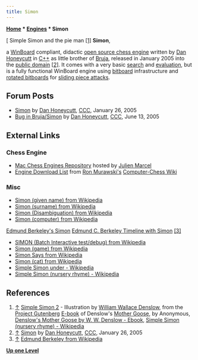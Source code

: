 ```yaml
---
title: Simon
---
```

**[Home](Home "Home") \* [Engines](Engines "Engines") \* Simon**



[ Simple Simon and the pie man <a id="cite-note-1" href="#cite-ref-1">[1]</a>
**Simon**,  

a [WinBoard](WinBoard "WinBoard") compliant, didactic [open source chess engine](Category:Open_Source "Category:Open Source") written by [Dan Honeycutt](Dan_Honeycutt "Dan Honeycutt") in [C++](Cpp "Cpp") as little brother of [Bruja](Bruja "Bruja"), released in January 2005 into the [public domain](https://en.wikipedia.org/wiki/Public_domain) <a id="cite-note-2" href="#cite-ref-2">[2]</a>. It comes with a very basic [search](Search "Search") and [evaluation](Evaluation "Evaluation"), but is a fully functional WinBoard engine using [bitboard](Bitboards "Bitboards") infrastructure and [rotated bitboards](Rotated_Bitboards "Rotated Bitboards") for [sliding piece attacks](Sliding_Piece_Attacks "Sliding Piece Attacks"). 



## Forum Posts


* [Simon](https://www.stmintz.com/ccc/index.php?id=407625) by [Dan Honeycutt](Dan_Honeycutt "Dan Honeycutt"), [CCC](CCC "CCC"), January 26, 2005
* [Bug in Bruja/Simon](https://www.stmintz.com/ccc/index.php?id=431094) by [Dan Honeycutt](Dan_Honeycutt "Dan Honeycutt"), [CCC](CCC "CCC"), June 13, 2005


## External Links


### Chess Engine


* [Mac Chess Engines Repository](http://julien.marcel.free.fr/macchess/Chess_on_Mac/Engines.html) hosted by [Julien Marcel](Julien_Marcel "Julien Marcel")
* [Engine Download List](http://www.computer-chess.org/doku.php?id=computer_chess:wiki:download:engine_download_list) from [Ron Murawski's](Ron_Murawski "Ron Murawski") [Computer-Chess Wiki](http://computer-chess.org/doku.php?id=home)


### Misc


* [Simon (given name) from Wikipedia](https://en.wikipedia.org/wiki/Simon_%28given_name%29)
* [Simon (surname) from Wikipedia](https://en.wikipedia.org/wiki/Simon_%28surname%29)
* [Simon (Disambiguation) from Wikipedia](https://en.wikipedia.org/wiki/Simon)
* [Simon (computer) from Wikipedia](https://en.wikipedia.org/wiki/Simon_%28computer%29)


 [Edmund Berkeley's Simon](http://www.cs.ubc.ca/~hilpert/e/simon/index.html)
 [Edmund C. Berkeley Timeline with Simon](http://www.blinkenlights.com/classiccmp/berkeley/) <a id="cite-note-3" href="#cite-ref-3">[3]</a>
* [SIMON (Batch Interactive test/debug) from Wikipedia](https://en.wikipedia.org/wiki/SIMON_%28Batch_Interactive_test/debug%29)
* [Simon (game) from Wikipedia](https://en.wikipedia.org/wiki/Simon_%28game%29)
* [Simon Says from Wikipedia](https://en.wikipedia.org/wiki/Simon_Says)
* [Simon (cat) from Wikipedia](https://en.wikipedia.org/wiki/Simon_%28cat%29)
* [Simple Simon under - Wikipedia](https://en.wikipedia.org/wiki/Simple_Simon_under)
* [Simple Simon (nursery rhyme) - Wikipedia](https://en.wikipedia.org/wiki/Simple_Simon_%28nursery_rhyme%29)


## References


1. <a id="cite-ref-1" href="#cite-note-1">↑</a> [Simple Simon 2](https://commons.wikimedia.org/wiki/File:Simple_Simon_2_-_WW_Denslow_-_Project_Gutenberg_etext_18546.jpg) - Illustration by [William Wallace Denslow](https://en.wikipedia.org/wiki/William_Wallace_Denslow), from the [Project Gutenberg](https://en.wikipedia.org/wiki/Project_Gutenberg) [E-book](https://en.wikipedia.org/wiki/E-book) of Denslow's [Mother Goose](https://en.wikipedia.org/wiki/Mother_Goose), by Anonymous, [Denslow's Mother Goose by W. W. Denslow - Ebook](http://www.gutenberg.org/ebooks/18546), [Simple Simon (nursery rhyme) - Wikipedia](https://en.wikipedia.org/wiki/Simple_Simon_%28nursery_rhyme%29)
2. <a id="cite-ref-2" href="#cite-note-2">↑</a> [Simon](https://www.stmintz.com/ccc/index.php?id=407625) by [Dan Honeycutt](Dan_Honeycutt "Dan Honeycutt"), [CCC](CCC "CCC"), January 26, 2005
3. <a id="cite-ref-3" href="#cite-note-3">↑</a> [Edmund Berkeley from Wikipedia](https://en.wikipedia.org/wiki/Edmund_Berkeley)

**[Up one Level](Engines "Engines")**







 
